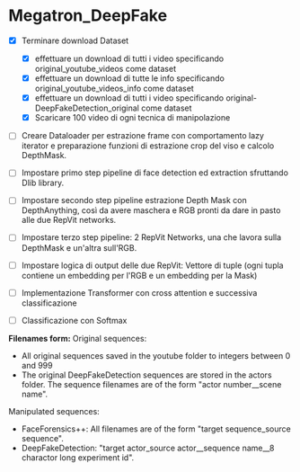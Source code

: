 # Megatron_DeepFake

- [x] Terminare download Dataset
  - [x] effettuare un download di tutti i video specificando original_youtube_videos come dataset
  - [x] effettuare un download di tutte le info specificando original_youtube_videos_info come dataset
  - [x] effettuare un download di tutti i video specificando original-DeepFakeDetection_original come dataset
  - [x] Scaricare 100 video di ogni tecnica di manipolazione
- [ ] Creare Dataloader per estrazione frame con comportamento lazy iterator e preparazione funzioni di estrazione crop del viso e calcolo DepthMask.
- [ ] Impostare primo step pipeline di face detection ed extraction sfruttando Dlib library.
- [ ] Impostare secondo step pipeline estrazione Depth Mask con DepthAnything, così da avere maschera e RGB pronti da dare in pasto alle due RepVit networks.
- [ ] Impostare terzo step pipeline: 2 RepVit Networks, una che lavora sulla DepthMask e un'altra sull'RGB.
- [ ] Impostare logica di output delle due RepVit: Vettore di tuple (ogni tupla contiene un embedding per l'RGB e un embedding per la Mask)
- [ ] Implementazione Transformer con cross attention e successiva classificazione
- [ ] Classificazione con Softmax


**Filenames form:**
Original sequences: 
- All original sequences saved in the youtube folder to integers between 0 and 999
- The original DeepFakeDetection sequences are stored in the actors folder. The sequence filenames are of the form "actor number__scene name".

Manipulated sequences:
- FaceForensics++: All filenames are of the form "target sequence_source sequence".
- DeepFakeDetection: "target actor_source actor__sequence name__8 charactor long experiment id".

